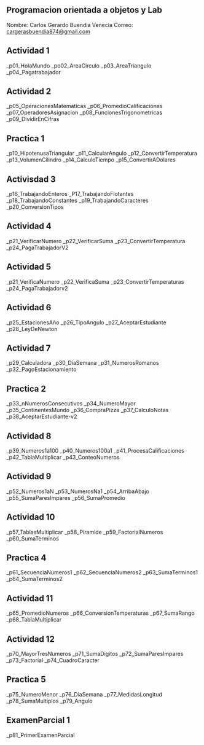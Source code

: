 ## Programacion orientada a objetos y Lab

Nombre: Carlos Gerardo Buendia Venecia
Correo: cargerasbuendia874@gmail.com

## Actividad 1
_p01_HolaMundo
_po02_AreaCirculo
_p03_AreaTriangulo
_p04_Pagatrabajador

## Actividad 2
_p05_OperacionesMatematicas
_p06_PromedioCalificaciones
_p07_OperadoresAsignacion
_p08_FuncionesTrigonometricas
_p09_DividirEnCifras

## Practica 1
_p10_HipotenusaTriangular
_p11_CalcularAngulo
_p12_ConvertirTemperatura
_p13_VolumenCilindro
_p14_CalculoTiempo
_p15_ConvertirADolares



## Activisdad 3
_p16_TrabajandoEnteros
_P17_TrabajandoFlotantes
_p18_TrabajandoConstantes
_p19_TrabajandoCaracteres
_p20_ConversionTipos



## Actividad 4
_p21_VerificarNumero
_p22_VerificarSuma
_p23_ConvertirTemperatura
_p24_PagaTrabajadorV2

## Actividad 5
_p21_VerificaNumero
_p22_VerificaSuma
_p23_ConvertirTemperaturas
_p24_PagaTrabajadorv2

## Actividad 6
_p25_EstacionesAño
_p26_TipoAngulo
_p27_AceptarEstudiante
_p28_LeyDeNewton

## Actividad 7
_p29_Calculadora
_p30_DiaSemana
_p31_NumerosRomanos
_p32_PagoEstacionamiento

## Practica 2
_p33_nNumerosConsecutivos
_p34_NumeroMayor
_p35_ContinentesMundo
_p36_CompraPizza
_p37_CalculoNotas
_p38_AceptarEstudiante-v2

## Actividad 8
_p39_Numeros1a100
_p40_Numeros100a1
_p41_ProcesaCalificaciones
_p42_TablaMultiplicar
_p43_ConteoNumeros

## Actividad 9
_p52_Numeros1aN
_p53_NumerosNa1
_p54_ArribaAbajo
_p55_SumaParesImpares
_p56_SumaPromedio

## Actividad 10
_p57_TablasMultiplicar
_p58_Piramide
_p59_FactorialNumeros
_p60_SumaTerminos

## Practica 4
_p61_SecuenciaNumeros1
_p62_SecuenciaNumeros2
_p63_SumaTerminos1
_p64_SumaTerminos2

## Actividad 11
_p65_PromedioNumeros
_p66_ConversionTemperaturas
_p67_SumaRango
_p68_TablaMultiplicar

## Actividad 12
_p70_MayorTresNumeros
_p71_SumaDigitos
_p72_SumaParesImpares
_p73_Factorial
_p74_CuadroCaracter

## Practica 5
_p75_NumeroMenor
_p76_DiaSemana
_p77_MedidasLongitud
_p78_SumaMultiplos
_p79_Angulo

## ExamenParcial 1
_p81_PrimerExamenParcial